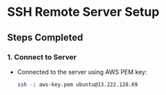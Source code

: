# SSH Remote Server Setup

## Steps Completed

### 1. Connect to Server
- Connected to the server using AWS PEM key:
  ```bash
  ssh -i aws-key.pem ubuntu@13.222.128.69

